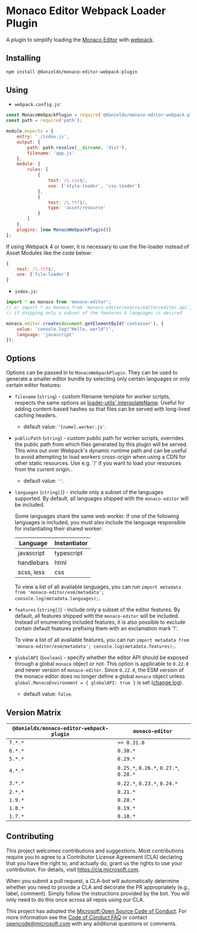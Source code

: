 # Monaco Editor Webpack Loader Plugin

A plugin to simplify loading the [Monaco Editor](https://github.com/microsoft/monaco-editor) with [webpack](https://webpack.js.org/).

## Installing

```sh
npm install @danieldx/monaco-editor-webpack-plugin
```

## Using

- `webpack.config.js`:

```js
const MonacoWebpackPlugin = require('@danieldx/monaco-editor-webpack-plugin');
const path = require('path');

module.exports = {
	entry: './index.js',
	output: {
		path: path.resolve(__dirname, 'dist'),
		filename: 'app.js'
	},
	module: {
		rules: [
			{
				test: /\.css$/,
				use: ['style-loader', 'css-loader']
			},
			{
				test: /\.ttf$/,
				type: 'asset/resource'
			}
		]
	},
	plugins: [new MonacoWebpackPlugin()]
};
```

If using Webpack 4 or lower, it is necessary to use the file-loader instead of Asset Modules like the code below:

```js
{
	test: /\.ttf$/,
	use: ['file-loader']
}
```

- `index.js`:

```js
import * as monaco from 'monaco-editor';
// or import * as monaco from 'monaco-editor/esm/vs/editor/editor.api';
// if shipping only a subset of the features & languages is desired

monaco.editor.create(document.getElementById('container'), {
	value: 'console.log("Hello, world")',
	language: 'javascript'
});
```

## Options

Options can be passed in to `MonacoWebpackPlugin`. They can be used to generate a smaller editor bundle by selecting only certain languages or only certain editor features:

- `filename` (`string`) - custom filename template for worker scripts, respects the same options as [loader-utils' interpolateName](https://github.com/webpack/loader-utils#interpolatename). Useful for adding content-based hashes so that files can be served with long-lived caching headers.
  - default value: `'[name].worker.js'`.
- `publicPath` (`string`) - custom public path for worker scripts, overrides the public path from which files generated by this plugin will be served. This wins out over Webpack's dynamic runtime path and can be useful to avoid attempting to load workers cross-origin when using a CDN for other static resources. Use e.g. '/' if you want to load your resources from the current origin..
  - default value: `''`.
- `languages` (`string[]`) - include only a subset of the languages supported. By default, all languages shipped with the `monaco-editor` will be included.

  Some languages share the same web worker. If one of the following languages is included, you must also include the language responsible for instantiating their shared worker:

  | Language   | Instantiator |
  | ---------- | ------------ |
  | javascript | typescript   |
  | handlebars | html         |
  | scss, less | css          |

  To view a list of all available languages, you can run `import metadata from 'monaco-editor/esm/metadata'; console.log(metadata.languages);`.

- `features` (`string[]`) - include only a subset of the editor features. By default, all features shipped with the `monaco-editor` will be included. Instead of enumerating included features, it is also possible to exclude certain default features prefixing them with an exclamation mark '!'.

  To view a list of all available features, you can run `import metadata from 'monaco-editor/esm/metadata'; console.log(metadata.features);`.

- `globalAPI` (`boolean`) - specify whether the editor API should be exposed through a global `monaco` object or not. This option is applicable to `0.22.0` and newer version of `monaco-editor`. Since `0.22.0`, the ESM version of the monaco editor does no longer define a global `monaco` object unless `global.MonacoEnvironment = { globalAPI: true }` is set ([change log](https://github.com/microsoft/monaco-editor/blob/main/CHANGELOG.md#0220-29012021)).
  - default value: `false`.

## Version Matrix

| `@danieldx/monaco-editor-webpack-plugin` | `monaco-editor`                        |
| ---------------------------------------- | -------------------------------------- |
| `7.*.*`                                  | `>= 0.31.0`                            |
| `6.*.*`                                  | `0.30.*`                               |
| `5.*.*`                                  | `0.29.*`                               |
| `4.*.*`                                  | `0.25.*`, `0.26.*`, `0.27.*`, `0.28.*` |
| `3.*.*`                                  | `0.22.*`, `0.23.*`, `0.24.*`           |
| `2.*.*`                                  | `0.21.*`                               |
| `1.9.*`                                  | `0.20.*`                               |
| `1.8.*`                                  | `0.19.*`                               |
| `1.7.*`                                  | `0.18.*`                               |

## Contributing

This project welcomes contributions and suggestions. Most contributions require you to agree to a
Contributor License Agreement (CLA) declaring that you have the right to, and actually do, grant us
the rights to use your contribution. For details, visit https://cla.microsoft.com.

When you submit a pull request, a CLA-bot will automatically determine whether you need to provide
a CLA and decorate the PR appropriately (e.g., label, comment). Simply follow the instructions
provided by the bot. You will only need to do this once across all repos using our CLA.

This project has adopted the [Microsoft Open Source Code of Conduct](https://opensource.microsoft.com/codeofconduct/).
For more information see the [Code of Conduct FAQ](https://opensource.microsoft.com/codeofconduct/faq/) or
contact [opencode@microsoft.com](mailto:opencode@microsoft.com) with any additional questions or comments.
